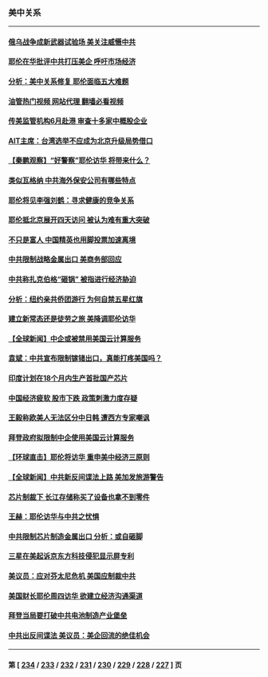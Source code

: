 ### 美中关系
---
#### [俄乌战争成新武器试验场 美关注威慑中共](../../pages/nf1412576/n14030373.md?07080445) 
#### [耶伦在华批评中共打压美企 呼吁市场经济](../../pages/nf1412576/n14030273.md?07080445) 
#### [分析：美中关系修复 耶伦面临五大难题](../../pages/nf1412576/n14030149.md?07080445) 
#### [油管热门视频 网站代理 翻墙必看视频](http://138.2.39.72:81/youtube.html?epic-marker?07080445)
#### [传美监管机构6月赴港 审查十多家中概股企业](../../pages/nf1412576/n14030046.md?07080445) 
#### [AIT主席：台湾选举不应成为北京升级局势借口](../../pages/nf1412576/n14029884.md?07080445) 
#### [【秦鹏观察】“好警察”耶伦访华 将带来什么？](../../pages/nf1412576/n14029877.md?07080445) 
#### [类似瓦格纳 中共海外保安公司有哪些特点](../../pages/nf1412576/n14029103.md?07080445) 
#### [耶伦将见李强刘鹤：寻求健康的竞争关系](../../pages/nf1412576/n14029757.md?07080445) 
#### [耶伦抵北京展开四天访问 被认为难有重大突破](../../pages/nf1412576/n14029596.md?07080445) 
#### [不只是富人 中国精英也用脚投票加速离境](../../pages/nf1412576/n14029086.md?07080445) 
#### [中共限制战略金属出口 美商务部回应](../../pages/nf1412576/n14029071.md?07080445) 
#### [中共称扎克伯格“砸锅” 被指进行经济胁迫](../../pages/nf1412576/n14028986.md?07080445) 
#### [分析：纽约亲共侨团游行 为何自禁五星红旗](../../pages/nf1412576/n14028491.md?07080445) 
#### [建立新常态还是徒劳之旅 美降调耶伦访华](../../pages/nf1412576/n14028848.md?07080445) 
#### [【全球新闻】中企或被禁用美国云计算服务](../../pages/nf1412576/n14028677.md?07080445) 
#### [袁斌：中共宣布限制镓锗出口，真能打疼美国吗？](../../pages/nf1412576/n14028696.md?07080445) 
#### [印度计划在18个月内生产首批国产芯片](../../pages/nf1412576/n14028608.md?07080445) 
#### [中国经济疲软 股市下跌 政策刺激力度存疑](../../pages/nf1412576/n14028324.md?07080445) 
#### [王毅称欧美人无法区分中日韩 遭西方专家嘲讽](../../pages/nf1412576/n14028412.md?07080445) 
#### [拜登政府拟限制中企使用美国云计算服务](../../pages/nf1412576/n14027959.md?07080445) 
#### [【环球直击】耶伦将访华 重申美中经济三原则](../../pages/nf1412576/n14027629.md?07080445) 
#### [【全球新闻】中共新反间谍法上路 美加发旅游警告](../../pages/nf1412576/n14027669.md?07080445) 
#### [芯片制裁下 长江存储称买了设备也拿不到零件](../../pages/nf1412576/n14027773.md?07080445) 
#### [王赫：耶伦访华与中共之忧惧](../../pages/nf1412576/n14027696.md?07080445) 
#### [中共限制芯片制造金属出口 分析：或自砸脚](../../pages/nf1412576/n14027664.md?07080445) 
#### [三星在美起诉京东方科技侵犯显示屏专利](../../pages/nf1412576/n14027631.md?07080445) 
#### [美议员：应对芬太尼危机 美国应制裁中共](../../pages/nf1412576/n14027145.md?07080445) 
#### [美国财长耶伦周四访华 欲建立经济沟通渠道](../../pages/nf1412576/n14027039.md?07080445) 
#### [拜登当局要打破中共电池制造产业堡垒](../../pages/nf1412576/n14026042.md?07080445) 
#### [中共出反间谍法 美议员：美企回流的绝佳机会](../../pages/nf1412576/n14026794.md?07080445) 

---
#### 第 [ [234](./234.md?07080445) / [233](./233.md?07080445) / [232](./232.md?07080445) / [231](./231.md?07080445) / [230](./230.md?07080445) / [229](./229.md?07080445) / [228](./228.md?07080445) / [227](./227.md?07080445) ] 页
